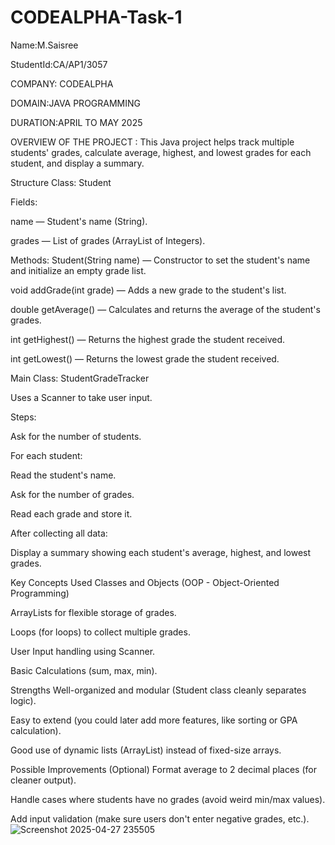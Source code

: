 
# CODEALPHA-Task-1

Name:M.Saisree

StudentId:CA/AP1/3057

COMPANY: CODEALPHA

DOMAIN:JAVA PROGRAMMING

DURATION:APRIL TO MAY 2025


OVERVIEW OF THE PROJECT :
This Java project helps track multiple students' grades, calculate average, highest, and lowest grades for each student, and display a summary.

Structure
Class: Student

Fields:

name — Student's name (String).

grades — List of grades (ArrayList of Integers).

Methods:
Student(String name) — Constructor to set the student's name and initialize an empty grade list.

void addGrade(int grade) — Adds a new grade to the student's list.

double getAverage() — Calculates and returns the average of the student's grades.

int getHighest() — Returns the highest grade the student received.

int getLowest() — Returns the lowest grade the student received.

Main Class: StudentGradeTracker

Uses a Scanner to take user input.

Steps:

Ask for the number of students.

For each student:

Read the student's name.

Ask for the number of grades.

Read each grade and store it.

After collecting all data:

Display a summary showing each student's average, highest, and lowest grades.

 Key Concepts Used
Classes and Objects (OOP - Object-Oriented Programming)

ArrayLists for flexible storage of grades.

Loops (for loops) to collect multiple grades.

User Input handling using Scanner.

Basic Calculations (sum, max, min).

 Strengths
Well-organized and modular (Student class cleanly separates logic).

Easy to extend (you could later add more features, like sorting or GPA calculation).

Good use of dynamic lists (ArrayList) instead of fixed-size arrays.

 Possible Improvements (Optional)
Format average to 2 decimal places (for cleaner output).

Handle cases where students have no grades (avoid weird min/max values).

Add input validation (make sure users don't enter negative grades, etc.).
![Screenshot 2025-04-27 235505](https://github.com/user-attachments/assets/a6dae818-8882-429c-9ae2-df6145419d89)




